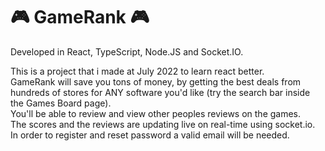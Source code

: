 ﻿# 🎮 GameRank 🎮
 
Developed in React, TypeScript, Node.JS and Socket.IO.
 
This is a project that i made at July 2022 to learn react better.</br>
GameRank will save you tons of money, by getting the best deals from hundreds of stores for ANY software you'd like (try the search bar inside the Games Board page).</br>
You'll be able to review and view other peoples reviews on the games.</br>
The scores and the reviews are updating live on real-time using socket.io.</br>
In order to register and reset password a valid email will be needed.
